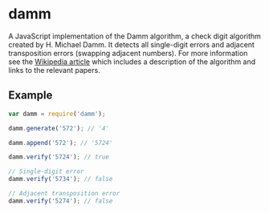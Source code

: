 # damm

A JavaScript implementation of the Damm algorithm, a check digit algorithm
created by H. Michael Damm. It detects all single-digit errors and adjacent
transposition errors (swapping adjacent numbers). For more information see the
[Wikipedia article](https://en.wikipedia.org/wiki/Damm_algorithm) which includes
a description of the algorithm and links to the relevant papers.

## Example

```js
var damm = require('damm');

damm.generate('572'); // '4'

damm.append('572'); // '5724'

damm.verify('5724'); // true

// Single-digit error
damm.verify('5734'); // false

// Adjacent transposition error
damm.verify('5274'); // false
```
